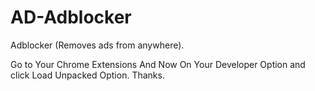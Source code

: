 # AD-Adblocker
Adblocker (Removes ads from anywhere).

Go to Your Chrome Extensions And Now On Your Developer Option and click Load Unpacked Option.
Thanks.
